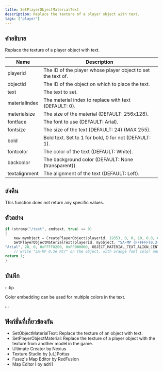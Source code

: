 ```yaml
---
title: SetPlayerObjectMaterialText
description: Replace the texture of a player object with text.
tags: ["player"]
---
```


## คำอธิบาย

Replace the texture of a player object with text.

| Name          | Description                                                  |
| ------------- | ------------------------------------------------------------ |
| playerid      | The ID of the player whose player object to set the text of. |
| objectid      | The ID of the object on which to place the text.             |
| text          | The text to set.                                             |
| materialindex | The material index to replace with text (DEFAULT: 0).        |
| materialsize  | The size of the material (DEFAULT: 256x128).                 |
| fontface      | The font to use (DEFAULT: Arial).                            |
| fontsize      | The size of the text (DEFAULT: 24) (MAX 255).                |
| bold          | Bold text. Set to 1 for bold, 0 for not (DEFAULT: 1).        |
| fontcolor     | The color of the text (DEFAULT: White).                      |
| backcolor     | The background color (DEFAULT: None (transparent)).          |
| textalignment | The alignment of the text (DEFAULT: Left).                   |

## ส่งคืน

This function does not return any specific values.

## ตัวอย่าง

```c
if (strcmp("/text", cmdtext, true) == 0)
{
    new myobject = CreatePlayerObject(playerid, 19353, 0, 0, 10, 0.0, 0.0, 90.0); //create the object
    SetPlayerObjectMaterialText(playerid, myobject, "SA-MP {FFFFFF}0.3{008500}e {FF8200}RC7", 0, OBJECT_MATERIAL_SIZE_256x128,\
"Arial", 28, 0, 0xFFFF8200, 0xFF000000, OBJECT_MATERIAL_TEXT_ALIGN_CENTER);
    // write "SA-MP 0.3e RC7" on the object, with orange font color and black background
return 1;
}
```

## บันทึก

:::tip

Color embedding can be used for multiple colors in the text.

:::

## ฟังก์ชั่นที่เกี่ยวข้องกัน

- SetObjectMaterialText: Replace the texture of an object with text.
- SetPlayerObjectMaterial: Replace the texture of a player object with the texture from another model in the game.
- Ultimate Creator by Nexius
- Texture Studio by [uL]Pottus
- Fusez's Map Editor by RedFusion
- Map Editor I by adri1

